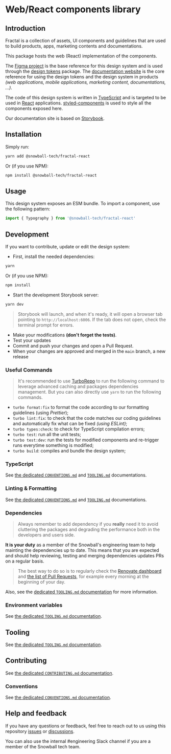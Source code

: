 # Web/React components library

## Introduction

Fractal is a collection of assets, UI components and guidelines that are used to
build products, apps, marketing contents and documentations.

This package hosts the web (React) implementation of the components.

The [Figma project](https://www.figma.com/file/u70V0ocCmDeYMAAPf9Xfqa/❄%EF%B8%8F-Fractal-Design-System)
is the base reference for this design system and is used through the
[design tokens](../design-tokens) package.
The [documentation website](https://fractal.snowball.xyz/) is the core reference
for using the design tokens and the design system in products
_(web applications, mobile applications, marketing content, documentations, ...)._

The code of this design system is written in
[TypeScript](https://www.typescriptlang.org/) and is targeted to be used in
[React](https://reactjs.org/) applications.
[styled-components](https://styled-components.com/) is used to style all the
components exposed here.

Our documentation site is based on [Storybook](https://storybook.js.org/).

## Installation

Simply run:

```bash
yarn add @snowball-tech/fractal-react
```

Or (if you use NPM):

```bash
npm install @snowball-tech/fractal-react
```

## Usage

This design system exposes an ESM bundle.
To import a component, use the following pattern:

```js
import { Typography } from '@snowball-tech/fractal-react'
```

## Development

If you want to contribute, update or edit the design system:

- First, install the needed dependencies:

```bash
yarn
```

Or (if you use NPM):

```bash
npm install
```

- Start the development Storybook server:

```bash
yarn dev
```

> Storybook will launch, and when it's ready, it will open a browser tab
> pointing to `http://localhost:6006`.
> If the tab does not open, check the terminal prompt for errors.

- Make your modifications **(don't forget the tests)**.
- Test your updates
- Commit and push your changes and open a Pull Request.
- When your changes are approved and merged in the `main` branch, a new release

### Useful Commands

> It's recommended to use [TurboRepo](https://turbo.build/repo) to run the
> following command to leverage advanced caching and packages dependencies
> management.
> But you can also directly use `yarn` to run the following commands.

- `turbo format:fix` to format the code according to our formatting guidelines
  (using _Prettier_);
- `turbo lint:fix`: to check that the code matches our coding guidelines and
  automatically fix what can be fixed _(using ESLint)_;
- `turbo types:check`: to check for TypeScript compilation errors;
- `turbo test`: run all the unit tests;
- `turbo test:dev`: run the tests for modified components and re-trigger runs
  everytime something is modified;
- `turbo build`: compiles and bundle the design system;

### TypeScript

See [the dedicated `CONVENTIONS.md`](../../docs/CONVENTIONS.md) and
[`TOOLING.md`](../../docs/TOOLING.md) documentations.

### Linting & Formatting

See [the dedicated `CONVENTIONS.md`](../../docs/CONVENTIONS.md) and
[`TOOLING.md`](../../docs/TOOLING.md) documentations.

### Dependencies

> Always remember to add dependency if you **really** need it to avoid
> cluttering the packages and degrading the performance both in the developers
> and users side.

**It is your duty** as a member of the Snowball's engineering team to help
mainting the dependencies up to date. This means that you are expected and
should help reviewing, testing and merging dependencies updates PRs on a regular
basis.

> The best way to do so is to regularly check the
> [Renovate dashboard](https://github.com/snowball-tech/fractal/issues/1) and
> [the list of Pull Requests](https://github.com/snowball-tech/fractal/pulls?q=is%3Apr+is%3Aopen+sort%3Aupdated-desc+label%3Adev-deps%2Cdeps),
> for example every morning at the beginning of your day.

Also, see the [dedicated `TOOLING.md` documentation](../../docs/TOOLING.md) for more
information.

### Environment variables

See [the dedicated `TOOLING.md` documentation](../../docs/TOOLING.md).

## Tooling

See [the dedicated `TOOLING.md` documentation](../../docs/TOOLING.md).

## Contributing

See [the dedicated `CONTRIBUTING.md` documentation](../../CONTRIBUTING.md).

### Conventions

See [the dedicated `CONVENTIONS.md` documentation](../../docs/CONVENTIONS.md).

## Help and feedback

If you have any questions or feedback, feel free to reach out to us using this
repository [issues](https://github.com/snowball-tech/fractal/issues) or [discussions](https://github.com/snowball-tech/fractal/discussions).

You can also use the internal #engineering Slack channel if you are a member of
the Snowball tech team.
